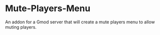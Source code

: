 Mute-Players-Menu
=================

An addon for a Gmod server that will create a mute players menu to allow muting players.